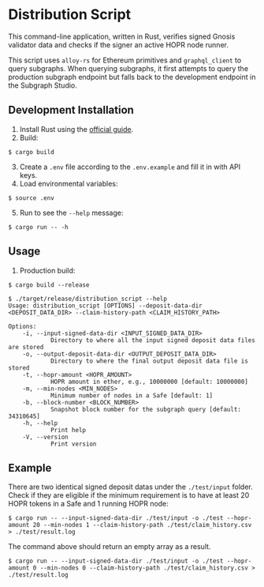 # Distribution Script

This command-line application, written in Rust, verifies signed Gnosis validator data and checks if the signer an active HOPR node runner.

This script uses `alloy-rs` for Ethereum primitives and `graphql_client` to query subgraphs. When querying subgraphs, it first attempts to query the production subgraph endpoint but falls back to the development endpoint in the Subgraph Studio.

## Development Installation
1. Install Rust using the [official guide](https://www.rust-lang.org/tools/install).
2. Build:
```shell
$ cargo build
```
3. Create a `.env` file according to the `.env.example` and fill it in with API keys.
4. Load environmental variables:
```shell
$ source .env
```
5. Run to see the `--help` message:
```shell
$ cargo run -- -h
```

## Usage
1. Production build:
```shell
$ cargo build --release
```

```shell
$ ./target/release/distribution_script --help
Usage: distribution_script [OPTIONS] --deposit-data-dir <DEPOSIT_DATA_DIR> --claim-history-path <CLAIM_HISTORY_PATH>

Options:
    -i, --input-signed-data-dir <INPUT_SIGNED_DATA_DIR>
            Directory to where all the input signed deposit data files are stored
    -o, --output-deposit-data-dir <OUTPUT_DEPOSIT_DATA_DIR>
            Directory to where the final output deposit data file is stored
    -t, --hopr-amount <HOPR_AMOUNT>
            HOPR amount in ether, e.g., 10000000 [default: 10000000]
    -m, --min-nodes <MIN_NODES>
            Minimum number of nodes in a Safe [default: 1]
    -b, --block-number <BLOCK_NUMBER>
            Snapshot block number for the subgraph query [default: 34310645]
    -h, --help
            Print help
    -V, --version
            Print version
```

## Example
There are two identical signed deposit datas under the `./test/input` folder. Check if they are eligible if the minimum requirement is to have at least 20 HOPR tokens in a Safe and 1 running HOPR node:
```shell
$ cargo run -- --input-signed-data-dir ./test/input -o ./test --hopr-amount 20 --min-nodes 1 --claim-history-path ./test/claim_history.csv > ./test/result.log
```
The command above should return an empty array as a result.

```shell
$ cargo run -- --input-signed-data-dir ./test/input -o ./test --hopr-amount 0 --min-nodes 0 --claim-history-path ./test/claim_history.csv > ./test/result.log
```